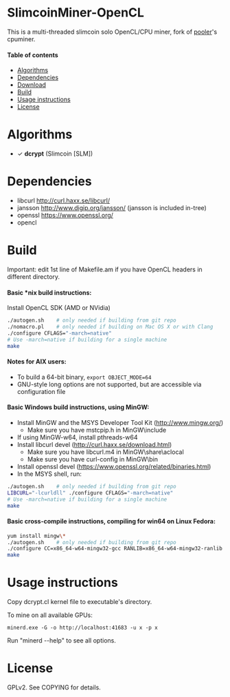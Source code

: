 SlimcoinMiner-OpenCL
==============

This is a multi-threaded slimcoin solo OpenCL/CPU miner,
fork of [pooler](//github.com/pooler)'s cpuminer.

#### Table of contents

* [Algorithms](#algorithms)
* [Dependencies](#dependencies)
* [Download](#download)
* [Build](#build)
* [Usage instructions](#usage-instructions)
* [License](#license)

Algorithms
==========
 * ✓ __dcrypt__ (Slimcoin [SLM])

Dependencies
============
* libcurl			http://curl.haxx.se/libcurl/
* jansson			http://www.digip.org/jansson/ (jansson is included in-tree)
* openssl           https://www.openssl.org/
* opencl

Build
=====

Important: edit 1st line of Makefile.am if you have OpenCL headers in different directory.

#### Basic *nix build instructions:
Install OpenCL SDK (AMD or NVidia)

```sh
./autogen.sh	# only needed if building from git repo
./nomacro.pl	# only needed if building on Mac OS X or with Clang
./configure CFLAGS="-march=native"
# Use -march=native if building for a single machine
make
```

#### Notes for AIX users:
 * To build a 64-bit binary, `export OBJECT_MODE=64`
 * GNU-style long options are not supported, but are accessible via configuration file

#### Basic Windows build instructions, using MinGW:
 * Install MinGW and the MSYS Developer Tool Kit (http://www.mingw.org/)
   * Make sure you have mstcpip.h in MinGW\include
 * If using MinGW-w64, install pthreads-w64
 * Install libcurl devel (http://curl.haxx.se/download.html)
   * Make sure you have libcurl.m4 in MinGW\share\aclocal
   * Make sure you have curl-config in MinGW\bin
 * Install openssl devel (https://www.openssl.org/related/binaries.html)
 * In the MSYS shell, run:
```sh
./autogen.sh	# only needed if building from git repo
LIBCURL="-lcurldll" ./configure CFLAGS="-march=native"
# Use -march=native if building for a single machine
make
```

#### Basic cross-compile instructions, compiling for win64 on Linux Fedora:
```sh
yum install mingw\*
./autogen.sh    # only needed if building from git repo
./configure CC=x86_64-w64-mingw32-gcc RANLIB=x86_64-w64-mingw32-ranlib --target x86_64-w64-mingw32 
make
```

Usage instructions
==================

Copy dcrypt.cl kernel file to executable's directory.

To mine on all available GPUs:
```
minerd.exe -G -o http://localhost:41683 -u x -p x
```

Run "minerd --help" to see all options.

License
=======
GPLv2.  See COPYING for details.
